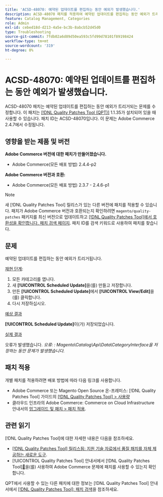 ```yaml
---
title: 'ACSD-48070: 예약된 업데이트를 편집하는 동안 예외가 발생했습니다.'
description: ACSD-48070 패치를 적용하여 예약된 업데이트를 편집하는 동안 예외가 트리거된 Adobe Commerce 문제를 수정합니다.
feature: Catalog Management, Categories
role: Admin
exl-id: cebed18d-d213-4a5e-bc3b-8abcb52d45d0
type: Troubleshooting
source-git-commit: 7fdb02a6d89d50ea593c5fd99d78101f89198424
workflow-type: tm+mt
source-wordcount: '319'
ht-degree: 0%

---
```


# ACSD-48070: 예약된 업데이트를 편집하는 동안 예외가 발생했습니다.

ACSD-48070 패치는 예약된 업데이트를 편집하는 동안 예외가 트리거되는 문제를 수정합니다. 이 패치는 [[!DNL Quality Patches Tool (QPT)]](https://experienceleague.adobe.com/en/docs/commerce-operations/tools/quality-patches-tool/quality-patches-tool-to-self-serve-quality-patches) 1.1.35가 설치되어 있을 때 사용할 수 있습니다. 패치 ID는 ACSD-48070입니다. 이 문제는 Adobe Commerce 2.4.7에서 수정됩니다.

## 영향을 받는 제품 및 버전

**Adobe Commerce 버전에 대한 패치가 만들어졌습니다.**

* Adobe Commerce(모든 배포 방법) 2.4.4-p2

**Adobe Commerce 버전과 호환:**

* Adobe Commerce(모든 배포 방법) 2.3.7 - 2.4.6-p1

>[!NOTE]
>
>새 [!DNL Quality Patches Tool] 릴리스가 있는 다른 버전에 패치를 적용할 수 있습니다. 패치가 Adobe Commerce 버전과 호환되는지 확인하려면 `magento/quality-patches` 패키지를 최신 버전으로 업데이트하고 [[!DNL Quality Patches Tool]에서 호환성을 확인합니다. 패치 검색 페이지](https://experienceleague.adobe.com/tools/commerce-quality-patches/index.html). 패치 ID를 검색 키워드로 사용하여 패치를 찾습니다.

## 문제

예약된 업데이트를 편집하는 동안 예외가 트리거됩니다.

<u>재현 단계</u>:

1. 모든 카테고리를 엽니다.
2. 새 **[!UICONTROL Scheduled Update]**&#x200B;을(를) 만들고 저장합니다.
3. 만든 **[!UICONTROL Scheduled Update]**&#x200B;에서 **[!UICONTROL View/Edit]**&#x200B;을(를) 클릭합니다.
4. 다시 저장하십시오.

<u>예상 결과</u>

**[!UICONTROL Scheduled Update]**&#x200B;이(가) 저장되었습니다.

<u>실제 결과</u>

오류가 발생했습니다. *오류: : Magento\Catalog\Api\Data\CategoryInterface을 저장하는 동안 문제가 발생했습니다.*

## 패치 적용

개별 패치를 적용하려면 배포 방법에 따라 다음 링크를 사용합니다.

* Adobe Commerce 또는 Magento Open Source 온-프레미스: [!DNL Quality Patches Tool] 가이드의 [[!DNL Quality Patches Tool] > 사용량](/help/tools/quality-patches-tool/usage.md)
* 클라우드 인프라의 Adobe Commerce: Commerce on Cloud Infrastructure 안내서의 [업그레이드 및 패치 > 패치 적용](https://experienceleague.adobe.com/docs/commerce-cloud-service/user-guide/develop/upgrade/apply-patches.html).

## 관련 읽기

[!DNL Quality Patches Tool]에 대한 자세한 내용은 다음을 참조하세요.

* [[!DNL Quality Patches Tool] 릴리스됨: 지원 기술 자료에서 품질 패치를 자체 제공하는 새로운 도구](https://experienceleague.adobe.com/en/docs/commerce-operations/tools/quality-patches-tool/quality-patches-tool-to-self-serve-quality-patches).
* [!UICONTROL Quality Patches Tool] 안내서에서  [!DNL Quality Patches Tool][&#128279;](/help/tools/quality-patches-tool/patches-available-in-qpt/check-patch-for-magento-issue-with-magento-quality-patches.md)을(를) 사용하여 Adobe Commerce 문제에 패치를 사용할 수 있는지 확인합니다.


QPT에서 사용할 수 있는 다른 패치에 대한 정보는 [!DNL Quality Patches Tool] 안내서에서 [[!DNL Quality Patches Tool]: 패치 검색](https://experienceleague.adobe.com/tools/commerce-quality-patches/index.html)을 참조하세요.
